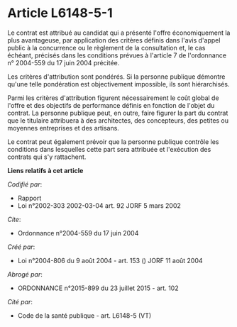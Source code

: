 # Article L6148-5-1

Le contrat est attribué au candidat qui a présenté l'offre économiquement la plus avantageuse, par application des critères
définis dans l'avis d'appel public à la concurrence ou le règlement de la consultation et, le cas échéant, précisés dans les
conditions prévues à l'article 7 de l'ordonnance n° 2004-559 du 17 juin 2004 précitée.

Les critères d'attribution sont pondérés. Si la personne publique démontre qu'une telle pondération est objectivement
impossible, ils sont hiérarchisés.

Parmi les critères d'attribution figurent nécessairement le coût global de l'offre et des objectifs de performance définis en
fonction de l'objet du contrat. La personne publique peut, en outre, faire figurer la part du contrat que le titulaire
attribuera à des architectes, des concepteurs, des petites ou moyennes entreprises et des artisans.

Le contrat peut également prévoir que la personne publique contrôle les conditions dans lesquelles cette part sera attribuée
et l'exécution des contrats qui s'y rattachent.

**Liens relatifs à cet article**

_Codifié par_:

  - Rapport
  - Loi n°2002-303 2002-03-04 art. 92 JORF 5 mars 2002

_Cite_:

  - Ordonnance n°2004-559 du 17 juin 2004

_Créé par_:

  - Loi n°2004-806 du 9 août 2004 - art. 153 () JORF 11 août 2004

_Abrogé par_:

  - ORDONNANCE n°2015-899 du 23 juillet 2015 - art. 102

_Cité par_:

  - Code de la santé publique - art. L6148-5 (VT)
